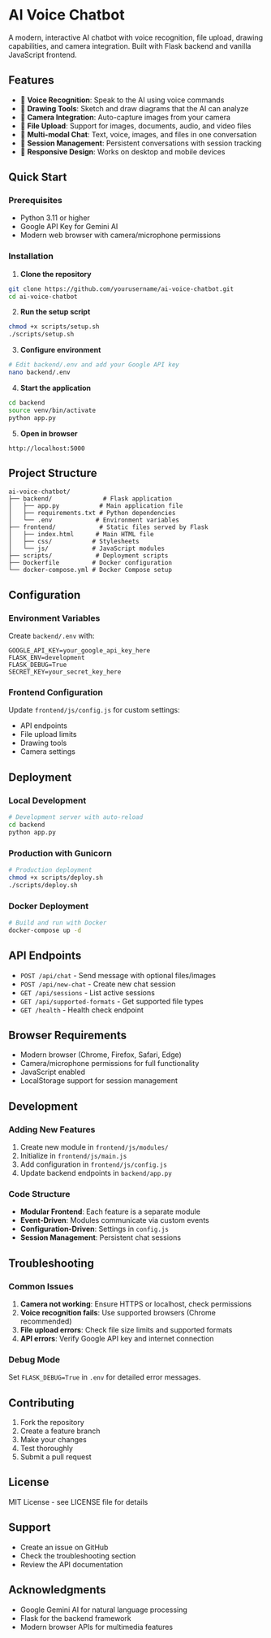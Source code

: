 # AI Voice Chatbot

A modern, interactive AI chatbot with voice recognition, file upload, drawing capabilities, and camera integration. Built with Flask backend and vanilla JavaScript frontend.

## Features

- 🎤 **Voice Recognition**: Speak to the AI using voice commands
- 🎨 **Drawing Tools**: Sketch and draw diagrams that the AI can analyze
- 📸 **Camera Integration**: Auto-capture images from your camera
- 📁 **File Upload**: Support for images, documents, audio, and video files
- 💬 **Multi-modal Chat**: Text, voice, images, and files in one conversation
- 🎯 **Session Management**: Persistent conversations with session tracking
- 📱 **Responsive Design**: Works on desktop and mobile devices

## Quick Start

### Prerequisites

- Python 3.11 or higher
- Google API Key for Gemini AI
- Modern web browser with camera/microphone permissions

### Installation

1. **Clone the repository**
```bash
git clone https://github.com/yourusername/ai-voice-chatbot.git
cd ai-voice-chatbot
```

2. **Run the setup script**
```bash
chmod +x scripts/setup.sh
./scripts/setup.sh
```

3. **Configure environment**
```bash
# Edit backend/.env and add your Google API key
nano backend/.env
```

4. **Start the application**
```bash
cd backend
source venv/bin/activate
python app.py
```

5. **Open in browser**
```
http://localhost:5000
```

## Project Structure

```
ai-voice-chatbot/
├── backend/              # Flask application
│   ├── app.py           # Main application file
│   ├── requirements.txt # Python dependencies
│   └── .env            # Environment variables
├── frontend/            # Static files served by Flask
│   ├── index.html      # Main HTML file
│   ├── css/           # Stylesheets
│   └── js/            # JavaScript modules
├── scripts/            # Deployment scripts
├── Dockerfile         # Docker configuration
└── docker-compose.yml # Docker Compose setup
```

## Configuration

### Environment Variables

Create `backend/.env` with:
```env
GOOGLE_API_KEY=your_google_api_key_here
FLASK_ENV=development
FLASK_DEBUG=True
SECRET_KEY=your_secret_key_here
```

### Frontend Configuration

Update `frontend/js/config.js` for custom settings:
- API endpoints
- File upload limits
- Drawing tools
- Camera settings

## Deployment

### Local Development
```bash
# Development server with auto-reload
cd backend
python app.py
```

### Production with Gunicorn
```bash
# Production deployment
chmod +x scripts/deploy.sh
./scripts/deploy.sh
```

### Docker Deployment
```bash
# Build and run with Docker
docker-compose up -d
```

## API Endpoints

- `POST /api/chat` - Send message with optional files/images
- `POST /api/new-chat` - Create new chat session
- `GET /api/sessions` - List active sessions
- `GET /api/supported-formats` - Get supported file types
- `GET /health` - Health check endpoint

## Browser Requirements

- Modern browser (Chrome, Firefox, Safari, Edge)
- Camera/microphone permissions for full functionality
- JavaScript enabled
- LocalStorage support for session management

## Development

### Adding New Features

1. Create new module in `frontend/js/modules/`
2. Initialize in `frontend/js/main.js`
3. Add configuration in `frontend/js/config.js`
4. Update backend endpoints in `backend/app.py`

### Code Structure

- **Modular Frontend**: Each feature is a separate module
- **Event-Driven**: Modules communicate via custom events
- **Configuration-Driven**: Settings in `config.js`
- **Session Management**: Persistent chat sessions

## Troubleshooting

### Common Issues

1. **Camera not working**: Ensure HTTPS or localhost, check permissions
2. **Voice recognition fails**: Use supported browsers (Chrome recommended)
3. **File upload errors**: Check file size limits and supported formats
4. **API errors**: Verify Google API key and internet connection

### Debug Mode

Set `FLASK_DEBUG=True` in `.env` for detailed error messages.

## Contributing

1. Fork the repository
2. Create a feature branch
3. Make your changes
4. Test thoroughly
5. Submit a pull request

## License

MIT License - see LICENSE file for details

## Support

- Create an issue on GitHub
- Check the troubleshooting section
- Review the API documentation

## Acknowledgments

- Google Gemini AI for natural language processing
- Flask for the backend framework
- Modern browser APIs for multimedia features